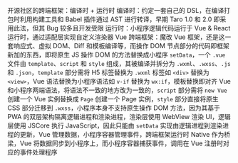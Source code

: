 开源社区的跨端框架：编译时 + 运行时
编译时：约定一套自己的 DSL，在编译打包时利用构建工具和 Babel 插件通过 AST 进行转译，早期 Taro 1.0 和 2.0 即采用此法，但其 Bug 较多且开发受限
运行时：小程序逻辑代码运行于 Vue & React 运行时，通过适配层实现自定义渲染器
Vue 跨端框架：魔改 Vue 框架，还是这一套响应式、虚拟 DOM、Diff 和模板编译等，而操作 DOM 节点部分的代码即框架新加的东西，即将原生 JS 操作 DOM 的方法替换成小程序 `setData`，一个 `.vue` 文件由 `template`、`script` 和 `style` 组成，其被编译并拆分为 `.wxml`、`.wxss`、`.js` 和 `.json`，`template` 部分需将 H5 标签替换为 `.wxml` 标签如 `<div>` 替换为 `<view>`，Vue 语法替换为小程序语法如 `v-if` 替换为 `wx:if`，模板替换即对齐 Vue 和小程序两端语法，将语法不一致的地方改为一致的，`script` 部分需将 `new Vue` 创建一个 Vue 实例替换成 `Page` 创建一个 Page 实例，`style` 部分直接将原生 CSS 部分迁移到 `.wxss`，小程序本身不支持原生操作 DOM 方法，因为其基于 PWA 的双层架构隔离逻辑进程和渲染进程，渲染层使用 WebView 渲染 UI，逻辑层使用 JSCore 执行 JavaScript，因此只能由 `setData` 实现由逻辑进程到渲染进程的更新，Vue 管理数据，小程序容器管理事件，跨端框架运行时 Native 作为桥梁，Vue 将数据同步到小程序上，而小程序容器捕获事件，调用在 Vue 注册时对应的事件处理程序
